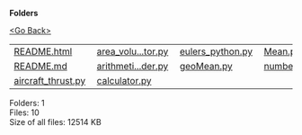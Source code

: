 **Folders**

[&lt;Go Back&gt;](../right.html)

<table><tbody><tr class="odd"><td><a href="README.html">README.html</a> </td><td><a href="area_volume_calculator.py">area_volu...tor.py</a> </td><td><a href="eulers_python.py">eulers_python.py</a> </td><td><a href="Mean.py">Mean.py</a> </td></tr><tr class="even"><td><a href="README.md">README.md</a> </td><td><a href="arithmetic_progression_builder.py">arithmeti...der.py</a> </td><td><a href="geoMean.py">geoMean.py</a> </td><td><a href="number_lesser_greater.py">number_le...ter.py</a> </td></tr><tr class="odd"><td><a href="aircraft_thrust.py">aircraft_thrust.py</a> </td><td><a href="calculator.py">calculator.py</a> </td><td></td><td></td></tr></tbody></table>

Folders: 1  
Files: 10  
Size of all files: 12514 KB
